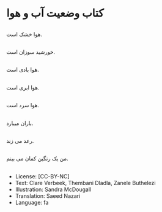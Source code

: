 # کتاب وضعیت آب و هوا

##
هوا خشک است.

##
خورشید سوزان است.

##
هوا بادی است.

##
هوا ابری است.

##
 هوا سرد است.

##
باران میبارد.

##
رعد می زند.

##
من یک رنگین کمان می بینم.

##
* License: [CC-BY-NC]
* Text: Clare Verbeek, Thembani Dladla, Zanele Buthelezi
* Illustration: Sandra McDougall
* Translation: Saeed Nazari
* Language: fa
